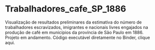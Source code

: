 # Trabalhadores_cafe_SP_1886
Visualização de resultados preliminares da estimativa do número de trabalhadores escravizados, imigrantes e nacionais livres engajados na produção de café em municípios da província de São Paulo em 1886. Projeto em andamento. Código executável diretamente no Binder, clique aqui.

